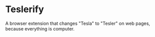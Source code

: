 # Teslerify
A browser extension that changes "Tesla" to "Tesler" on web pages, because everything is computer.
